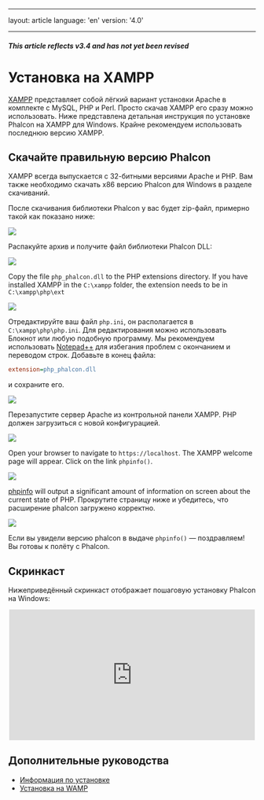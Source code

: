 * * *

layout: article language: 'en' version: '4.0'

* * *

<h5 class="alert alert-warning">This article reflects v3.4 and has not yet been revised</h5>

<a name='overview'></a>

# Установка на XAMPP

[XAMPP](https://www.apachefriends.org/download.html) представляет собой лёгкий вариант установки Apache в комплекте с MySQL, PHP и Perl. Просто скачав XAMPP его сразу можно использовать. Ниже представлена детальная инструкция по установке Phalcon на XAMPP для Windows. Крайне рекомендуем использовать последнюю версию XAMPP.

<a name='phalcon'></a>

## Скачайте правильную версию Phalcon

XAMPP всегда выпускается с 32-битными версиями Apache и PHP. Вам также необходимо скачать x86 версию Phalcon для Windows в разделе скачиваний.

После скачивания библиотеки Phalcon у вас будет zip-файл, примерно такой как показано ниже:

![](/assets/images/content/webserver-xampp-1.png)

Распакуйте архив и получите файл библиотеки Phalcon DLL:

![](/assets/images/content/webserver-xampp-2.png)

Copy the file `php_phalcon.dll` to the PHP extensions directory. If you have installed XAMPP in the `C:\xampp` folder, the extension needs to be in `C:\xampp\php\ext`

![](/assets/images/content/webserver-xampp-3.png)

Отредактируйте ваш файл `php.ini`, он располагается в `C:\xampp\php\php.ini`. Для редактирования можно использовать Блокнот или любую подобную программу. Мы рекомендуем использовать [Notepad++](https://notepad-plus-plus.org/) для избегания проблем с окончанием и переводом строк. Добавьте в конец файла:

```ini
extension=php_phalcon.dll
```

и сохраните его.

![](/assets/images/content/webserver-xampp-4.png)

Перезапустите сервер Apache из контрольной панели XAMPP. PHP должен загрузиться с новой конфигурацией.

![](/assets/images/content/webserver-xampp-5.png)

Open your browser to navigate to `https://localhost`. The XAMPP welcome page will appear. Click on the link `phpinfo()`.

![](/assets/images/content/webserver-xampp-6.png)

[phpinfo](https://php.net/manual/en/function.phpinfo.php) will output a significant amount of information on screen about the current state of PHP. Прокрутите страницу ниже и убедитесь, что расширение phalcon загружено корректно.

![](/assets/images/content/webserver-xampp-7.png)

Если вы увидели версию phalcon в выдаче `phpinfo()` — поздравляем! Вы готовы к полёту с Phalcon.

<a name='screencast'></a>

## Скринкаст

Нижеприведённый скринкаст отображает пошаговую установку Phalcon на Windows:

<div align="center">
  <iframe src="https://player.vimeo.com/video/40265988" 
          width="500" 
          height="266" 
          frameborder="0" webkitallowfullscreen mozallowfullscreen allowfullscreen>
  </iframe>
</div>

<a name='related'></a>

## Дополнительные руководства

* [Информация по установке](/4.0/en/installation)
* [Установка на WAMP](/4.0/en/webserver-wamp)
